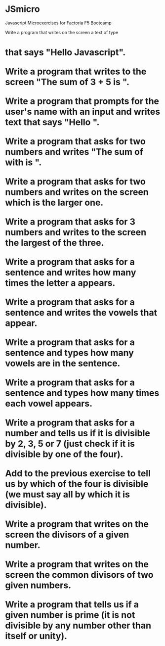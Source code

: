 # JSmicro
Javascript Microexercises for Factoria F5 Bootcamp

Write a program that writes on the screen a text of type <h1> that says "Hello Javascript".

Write a program that writes to the screen "The sum of 3 + 5 is <result>".

Write a program that prompts for the user's name with an input and writes text that says "Hello <username>".

Write a program that asks for two numbers and writes "The sum of <number-one> with <number-two> is <result>".

Write a program that asks for two numbers and writes on the screen which is the larger one.

Write a program that asks for 3 numbers and writes to the screen the largest of the three.

Write a program that asks for a sentence and writes how many times the letter a appears.

Write a program that asks for a sentence and writes the vowels that appear.

Write a program that asks for a sentence and types how many vowels are in the sentence.

Write a program that asks for a sentence and types how many times each vowel appears.

Write a program that asks for a number and tells us if it is divisible by 2, 3, 5 or 7 (just check if it is divisible by one of the four).

Add to the previous exercise to tell us by which of the four is divisible (we must say all by which it is divisible).

Write a program that writes on the screen the divisors of a given number.

Write a program that writes on the screen the common divisors of two given numbers.

Write a program that tells us if a given number is prime (it is not divisible by any number other than itself or unity).